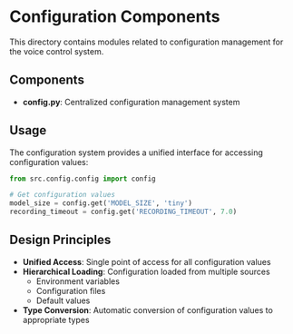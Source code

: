 # Configuration Components

This directory contains modules related to configuration management for the voice control system.

## Components

- **config.py**: Centralized configuration management system

## Usage

The configuration system provides a unified interface for accessing configuration values:

```python
from src.config.config import config

# Get configuration values
model_size = config.get('MODEL_SIZE', 'tiny')
recording_timeout = config.get('RECORDING_TIMEOUT', 7.0)
```

## Design Principles

- **Unified Access**: Single point of access for all configuration values
- **Hierarchical Loading**: Configuration loaded from multiple sources
  - Environment variables
  - Configuration files
  - Default values
- **Type Conversion**: Automatic conversion of configuration values to appropriate types
